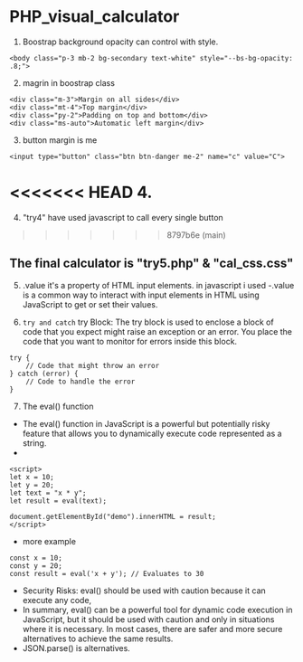 # PHP_visual_calculator
1. Boostrap background opacity can control with style.
```
<body class="p-3 mb-2 bg-secondary text-white" style="--bs-bg-opacity: .8;">

``` 
2. magrin in boostrap class
```
<div class="m-3">Margin on all sides</div>
<div class="mt-4">Top margin</div>
<div class="py-2">Padding on top and bottom</div>
<div class="ms-auto">Automatic left margin</div>

```
3. button margin is me
```
<input type="button" class="btn btn-danger me-2" name="c" value="C">
```
<<<<<<< HEAD
4. 
=======
4. "try4" have used javascript to call every single button 
>>>>>>> 8797b6e (main)

## The final calculator is "try5.php" & "cal_css.css"

5. .value it's a property of HTML input elements. in javascript i used
 -.value is a common way to interact with input elements in HTML using JavaScript to get or set their values.

6.  `try and catch` try Block: The try block is used to enclose a block of code that you expect might raise an exception or an error. You place the code that you want to monitor for errors inside this block. 

``` 
try {
    // Code that might throw an error
} catch (error) {
    // Code to handle the error
}

```

7. The eval() function 
- The eval() function in JavaScript is a powerful but potentially risky feature that allows you to dynamically execute code represented as a string. 
- 

```
<script>
let x = 10;
let y = 20;
let text = "x * y";
let result = eval(text);

document.getElementById("demo").innerHTML = result;
</script>

```
- more example
```
const x = 10;
const y = 20;
const result = eval('x + y'); // Evaluates to 30

```
- Security Risks: eval() should be used with caution because it can execute any code, 
- In summary, eval() can be a powerful tool for dynamic code execution in JavaScript, but it should be used with caution and only in situations where it is necessary. In most cases, there are safer and more secure alternatives to achieve the same results.
- JSON.parse() is alternatives.